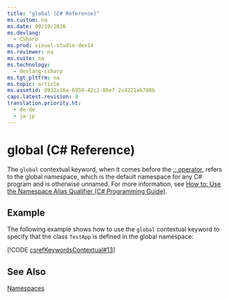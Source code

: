 ```yaml
---
title: "global (C# Reference)"
ms.custom: na
ms.date: 09/19/2016
ms.devlang: 
  - CSharp
ms.prod: visual-studio-dev14
ms.reviewer: na
ms.suite: na
ms.technology: 
  - devlang-csharp
ms.tgt_pltfrm: na
ms.topic: article
ms.assetid: 8932c16a-6959-42c2-86e7-2c4221ab788b
caps.latest.revision: 9
translation.priority.ht: 
  - de-de
  - ja-jp
---
```

# global (C# Reference)
The `global` contextual keyword, when it comes before the [:: operator](../vs140/---Operator--C#-Reference-.md), refers to the global namespace, which is the default namespace for any C# program and is otherwise unnamed. For more information, see [How to: Use the Namespace Alias Qualifier (C# Programming Guide)](../Topic/How%20to:%20Use%20the%20Global%20Namespace%20Alias%20\(C%23%20Programming%20Guide\).md).  
  
## Example  
 The following example shows how to use the `global` contextual keyword to specify that the class `TestApp` is defined in the global namespace:  
  
 [!CODE [csrefKeywordsContextual#13](../CodeSnippet/VS_Snippets_VBCSharp/csrefKeywordsContextual#13)]  
  
## See Also  
 [Namespaces](../vs140/Namespaces--C#-Programming-Guide-.md)